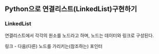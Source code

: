 ## Python으로 연결리스트(LinkedList)구현하기

### LinkedList
 
연결리스트에서 각각의 원소를 노드라고 하며, 노드는 데이터와 링크로 구성된다. 

링크 - 다음(다른) 노드를 가리키는(참조하는) 포인터

